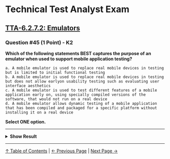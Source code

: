 # Technical Test Analyst Exam

## [TTA-6.2.7.2: Emulators](../6-test-tools-and-automation/6.2-specific-test-tools.md#6272-emulators)

### Question #45 (1 Point) - K2

**Which of the following statements BEST captures the purpose of an emulator when used to support mobile application testing?**

    a. A mobile emulator is used to replace real mobile devices in testing but is limited to initial functional testing
    b. A mobile emulator is used to replace real mobile devices in testing but does not allow earlyon usability testing such as evaluating user interface aesthetics
    c. A mobile emulator is used to test different features of a mobile application early on, using specially compiled versions of the software, that would not run on a real device
    d. A mobile emulator allows dynamic testing of a mobile application that has been compiled and packaged for a specific platform without installing it on a real device

**Select ONE option.**

---

<details>
<summary><strong>Show Result</strong></summary>

#### Correct Answer: d

    a. Is not correct. An emulator is not restricted to initial functional tests – it can also be used for tests later in the life cycle, and for non-functional tests
    b. Is not correct. An emulator may allow functional as well as nonfunctional tests. Although most usability testing will and should be done on real devices, early usability tests such as a heuristic evaluation might be done using an emulator
    c. Is not correct. Versions that run on an emulator should also run on the real devic
    d. Is correct. The purpose of an emulator is to test device-specific behaviour of an application as early as possible – even if the device is not available to the tester

</details>

---

[↑ Table of Contents](../../README.md#table-of-contents) | [← Previous Page](question-44.md) | [Next Page →](question-45.md)
